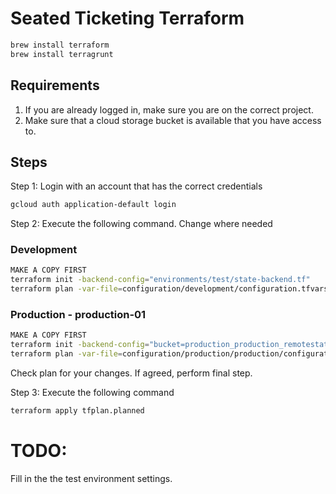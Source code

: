 # Seated Ticketing Terraform

```bash
brew install terraform
brew install terragrunt
```

## Requirements
1. If you are already logged in, make sure you are on the correct project.
2. Make sure that a cloud storage bucket is available that you have access to.

## Steps

Step 1:
Login with an account that has the correct credentials
```bash
gcloud auth application-default login
```

Step 2:
Execute the following command. Change where needed

### Development
```bash
MAKE A COPY FIRST
terraform init -backend-config="environments/test/state-backend.tf"
terraform plan -var-file=configuration/development/configuration.tfvars -out=tfplan.planned
```

### Production - production-01
```bash
MAKE A COPY FIRST
terraform init -backend-config="bucket=production_production_remotestate_bucket"
terraform plan -var-file=configuration/production/production/configuration.tfvars -out=tfplan.planned
```

Check plan for your changes. If agreed, perform final step.

Step 3:
Execute the following command
```bash
terraform apply tfplan.planned
```

# TODO:
Fill in the the test environment settings.
